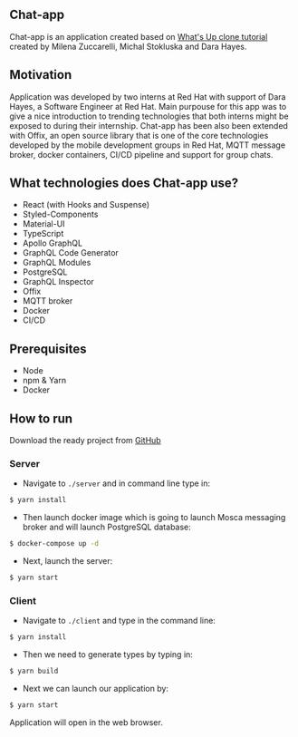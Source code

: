 ## Chat-app

Chat-app is an application created based on [What's Up clone tutorial](https://www.tortilla.academy/Urigo/WhatsApp-Clone-Tutorial/master/next/step/0) created by Milena Zuccarelli, Michal Stokluska and Dara Hayes.

## Motivation

Application was developed by two interns at Red Hat with support of Dara Hayes, a Software Engineer at Red Hat. Main purpouse for this app was to give a nice introduction to trending technologies that both interns might be exposed to during their internship. Chat-app has been also been extended with Offix, an open source library that is one of the core technologies developed by the mobile development groups in Red Hat, MQTT message broker, docker containers, CI/CD pipeline and support for group chats. 

## What technologies does Chat-app use?

- React (with Hooks and Suspense)
- Styled-Components
- Material-UI
- TypeScript
- Apollo GraphQL
- GraphQL Code Generator
- GraphQL Modules
- PostgreSQL
- GraphQL Inspector
- Offix
- MQTT broker
- Docker
- CI/CD

## Prerequisites

- Node
- npm & Yarn
- Docker

## How to run

Download the ready project from [GitHub](https://github.com/aerogear/chat-app)

### Server

- Navigate to `./server` and in command line type in:
```sh
$ yarn install
```
- Then launch docker image which is going to launch Mosca messaging broker and will launch PostgreSQL database:
```sh
$ docker-compose up -d
```
- Next, launch the server:
```sh
$ yarn start
```

### Client

- Navigate to `./client` and type in the command line:
```sh
$ yarn install
```
- Then we need to generate types by typing in:
```sh
$ yarn build
```
- Next we can launch our application by:
```sh
$ yarn start
```
Application will open in the web browser. 





